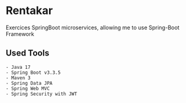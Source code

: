 # Rentakar
Exercices SpringBoot microservices, allowing me to use Spring-Boot Framework

## Used Tools 

    - Java 17 
    - Spring Boot v3.3.5
    - Maven 3
    - Spring Data JPA
    - Spring Web MVC
    - Spring Security with JWT
    
